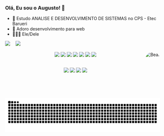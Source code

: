 ### Olá, Eu sou o Augusto! 👋

- 🧐 Estudo ANALISE E DESENVOLVIMENTO DE SISTEMAS no CPS - Etec Barueri
- 🌱 Adoro desenvolvimento para web
- 🏳️‍🌈🧔 Ele/Dele



<div 
  <a href="github.com/AugustoBe">
  <img height="180em" src="https://github-readme-stats.vercel.app/api?username=AugustoBe&show_icons=true&theme=discord_old_blurple&include_all_commits=true&count_private=true&hide_border=true"/> ⠀
  <img height="180em" src="https://github-readme-stats.vercel.app/api/top-langs/?username=AugustoBe&layout=compact&langs_count=7&theme=discord_old_blurple&hide_border=true"/>
</div>



  <div align="center" style="display: inline_block"><br>
  <img align="" align="" height="50em" src="https://cdn.jsdelivr.net/gh/devicons/devicon/icons/html5/html5-plain.svg" style="justify-content:"space-around""/> 
  <img align="" align="" height="50em" src="https://cdn.jsdelivr.net/gh/devicons/devicon/icons/css3/css3-plain.svg" style="justify-content:"space-around""/>
  <img align="" align="" height="50em" src="https://cdn.jsdelivr.net/gh/devicons/devicon/icons/javascript/javascript-plain.svg" style="justify-content:"space-around""/>
  <img align="" align="" height="50em" src="https://cdn.jsdelivr.net/gh/devicons/devicon/icons/photoshop/photoshop-plain.svg" style="justify-content:"space-around""/>
  <img align="" align="" height="50em" src="https://cdn.jsdelivr.net/gh/devicons/devicon/icons/aftereffects/aftereffects-plain.svg" style="justify-content:"space-around""/>
  <img align="" align="" height="50em" src="https://cdn.jsdelivr.net/gh/devicons/devicon/icons/python/python-plain.svg" style="justify-content:"space-around""/>
  <img align="" align="" height="50em" src="https://cdn.jsdelivr.net/gh/devicons/devicon/icons/java/java-plain.svg" style="justify-content:"space-around"; margin-right: 500px/>
  <img align="right" alt="Bear" height="150" style="border-radius:50px;" src="https://images-ext-2.discordapp.net/external/UOLTZIPs8PhfjhhJIT8fSOu6sFQaBotY9g5QO9l7hno/%3Fsize%3D2048/https/cdn.discordapp.com/avatars/902731379735920681/112ff898871e15b9dffaf8a90665df84.png?size=2048">
  </div>
  
##

  <div align="center" style="justify-content: "space-around"; height:"100px"">
   <a href = "gmail.com"><img align="center" src="https://img.shields.io/badge/Gmail-D14836?style=for-the-badge&logo=gmail&logoColor=white" target="_blank"></a>
   <a href="https://www.linkedin.com/in/magno-augusto-71590320a/" target="_blank"><img align="center" src="https://img.shields.io/badge/-LinkedIn-%230077B5?style=for-the-badge&logo=linkedin&logoColor=white" target="_blank"></a>
   <a href="https://discordapp.com/users/902731379735920681" target="_blank"><img align="center" src="https://img.shields.io/badge/Discord-7289DA?style=for-the-badge&logo=discord&logoColor=white" target="_blank"></a> 
   <a href="https://github.com/AugustoBe" target="_blank"><img align="center" src="https://img.shields.io/badge/GitHub-100000?style=for-the-badge&logo=github&logoColor=white" target="_blank"></a>
   
 </div>

  ![Snake animation](https://github.com/AugustoBe/AugustoBe/blob/output/github-contribution-grid-snake.svg)
  

  
  
